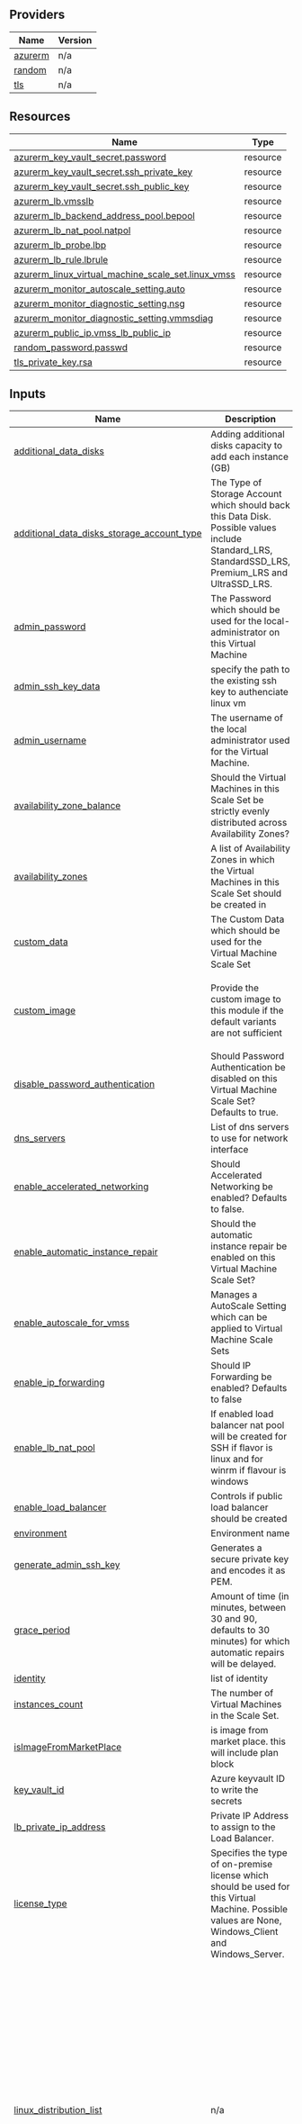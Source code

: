 <!-- BEGIN_TF_DOCS -->


## Providers

| Name | Version |
|------|---------|
| <a name="provider_azurerm"></a> [azurerm](#provider\_azurerm) | n/a |
| <a name="provider_random"></a> [random](#provider\_random) | n/a |
| <a name="provider_tls"></a> [tls](#provider\_tls) | n/a |

## Resources

| Name | Type |
|------|------|
| [azurerm_key_vault_secret.password](https://registry.terraform.io/providers/hashicorp/azurerm/latest/docs/resources/key_vault_secret) | resource |
| [azurerm_key_vault_secret.ssh_private_key](https://registry.terraform.io/providers/hashicorp/azurerm/latest/docs/resources/key_vault_secret) | resource |
| [azurerm_key_vault_secret.ssh_public_key](https://registry.terraform.io/providers/hashicorp/azurerm/latest/docs/resources/key_vault_secret) | resource |
| [azurerm_lb.vmsslb](https://registry.terraform.io/providers/hashicorp/azurerm/latest/docs/resources/lb) | resource |
| [azurerm_lb_backend_address_pool.bepool](https://registry.terraform.io/providers/hashicorp/azurerm/latest/docs/resources/lb_backend_address_pool) | resource |
| [azurerm_lb_nat_pool.natpol](https://registry.terraform.io/providers/hashicorp/azurerm/latest/docs/resources/lb_nat_pool) | resource |
| [azurerm_lb_probe.lbp](https://registry.terraform.io/providers/hashicorp/azurerm/latest/docs/resources/lb_probe) | resource |
| [azurerm_lb_rule.lbrule](https://registry.terraform.io/providers/hashicorp/azurerm/latest/docs/resources/lb_rule) | resource |
| [azurerm_linux_virtual_machine_scale_set.linux_vmss](https://registry.terraform.io/providers/hashicorp/azurerm/latest/docs/resources/linux_virtual_machine_scale_set) | resource |
| [azurerm_monitor_autoscale_setting.auto](https://registry.terraform.io/providers/hashicorp/azurerm/latest/docs/resources/monitor_autoscale_setting) | resource |
| [azurerm_monitor_diagnostic_setting.nsg](https://registry.terraform.io/providers/hashicorp/azurerm/latest/docs/resources/monitor_diagnostic_setting) | resource |
| [azurerm_monitor_diagnostic_setting.vmmsdiag](https://registry.terraform.io/providers/hashicorp/azurerm/latest/docs/resources/monitor_diagnostic_setting) | resource |
| [azurerm_public_ip.vmss_lb_public_ip](https://registry.terraform.io/providers/hashicorp/azurerm/latest/docs/resources/public_ip) | resource |
| [random_password.passwd](https://registry.terraform.io/providers/hashicorp/random/latest/docs/resources/password) | resource |
| [tls_private_key.rsa](https://registry.terraform.io/providers/hashicorp/tls/latest/docs/resources/private_key) | resource |

## Inputs

| Name | Description | Type | Default | Required |
|------|-------------|------|---------|:--------:|
| <a name="input_additional_data_disks"></a> [additional\_data\_disks](#input\_additional\_data\_disks) | Adding additional disks capacity to add each instance (GB) | `list(number)` | `[]` | no |
| <a name="input_additional_data_disks_storage_account_type"></a> [additional\_data\_disks\_storage\_account\_type](#input\_additional\_data\_disks\_storage\_account\_type) | The Type of Storage Account which should back this Data Disk. Possible values include Standard\_LRS, StandardSSD\_LRS, Premium\_LRS and UltraSSD\_LRS. | `string` | `"Standard_LRS"` | no |
| <a name="input_admin_password"></a> [admin\_password](#input\_admin\_password) | The Password which should be used for the local-administrator on this Virtual Machine | `any` | `null` | no |
| <a name="input_admin_ssh_key_data"></a> [admin\_ssh\_key\_data](#input\_admin\_ssh\_key\_data) | specify the path to the existing ssh key to authenciate linux vm | `string` | `""` | no |
| <a name="input_admin_username"></a> [admin\_username](#input\_admin\_username) | The username of the local administrator used for the Virtual Machine. | `string` | `"azureadmin"` | no |
| <a name="input_availability_zone_balance"></a> [availability\_zone\_balance](#input\_availability\_zone\_balance) | Should the Virtual Machines in this Scale Set be strictly evenly distributed across Availability Zones? | `bool` | `true` | no |
| <a name="input_availability_zones"></a> [availability\_zones](#input\_availability\_zones) | A list of Availability Zones in which the Virtual Machines in this Scale Set should be created in | `list` | <pre>[<br>  1,<br>  2,<br>  3<br>]</pre> | no |
| <a name="input_custom_data"></a> [custom\_data](#input\_custom\_data) | The Custom Data which should be used for the Virtual Machine Scale Set | `any` | `null` | no |
| <a name="input_custom_image"></a> [custom\_image](#input\_custom\_image) | Provide the custom image to this module if the default variants are not sufficient | <pre>object({<br>    publisher = string<br>    offer     = string<br>    sku       = string<br>    version   = string<br>  })</pre> | `null` | no |
| <a name="input_disable_password_authentication"></a> [disable\_password\_authentication](#input\_disable\_password\_authentication) | Should Password Authentication be disabled on this Virtual Machine Scale Set? Defaults to true. | `bool` | `true` | no |
| <a name="input_dns_servers"></a> [dns\_servers](#input\_dns\_servers) | List of dns servers to use for network interface | `list` | `[]` | no |
| <a name="input_enable_accelerated_networking"></a> [enable\_accelerated\_networking](#input\_enable\_accelerated\_networking) | Should Accelerated Networking be enabled? Defaults to false. | `bool` | `false` | no |
| <a name="input_enable_automatic_instance_repair"></a> [enable\_automatic\_instance\_repair](#input\_enable\_automatic\_instance\_repair) | Should the automatic instance repair be enabled on this Virtual Machine Scale Set? | `bool` | `false` | no |
| <a name="input_enable_autoscale_for_vmss"></a> [enable\_autoscale\_for\_vmss](#input\_enable\_autoscale\_for\_vmss) | Manages a AutoScale Setting which can be applied to Virtual Machine Scale Sets | `bool` | `false` | no |
| <a name="input_enable_ip_forwarding"></a> [enable\_ip\_forwarding](#input\_enable\_ip\_forwarding) | Should IP Forwarding be enabled? Defaults to false | `bool` | `false` | no |
| <a name="input_enable_lb_nat_pool"></a> [enable\_lb\_nat\_pool](#input\_enable\_lb\_nat\_pool) | If enabled load balancer nat pool will be created for SSH if flavor is linux and for winrm if flavour is windows | `bool` | `false` | no |
| <a name="input_enable_load_balancer"></a> [enable\_load\_balancer](#input\_enable\_load\_balancer) | Controls if public load balancer should be created | `bool` | `true` | no |
| <a name="input_environment"></a> [environment](#input\_environment) | Environment name | `string` | `""` | no |
| <a name="input_generate_admin_ssh_key"></a> [generate\_admin\_ssh\_key](#input\_generate\_admin\_ssh\_key) | Generates a secure private key and encodes it as PEM. | `bool` | `true` | no |
| <a name="input_grace_period"></a> [grace\_period](#input\_grace\_period) | Amount of time (in minutes, between 30 and 90, defaults to 30 minutes) for which automatic repairs will be delayed. | `string` | `"PT30M"` | no |
| <a name="input_identity"></a> [identity](#input\_identity) | list of identity | `any` | `{}` | no |
| <a name="input_instances_count"></a> [instances\_count](#input\_instances\_count) | The number of Virtual Machines in the Scale Set. | `number` | `1` | no |
| <a name="input_isImageFromMarketPlace"></a> [isImageFromMarketPlace](#input\_isImageFromMarketPlace) | is image from market place. this will include plan block | `bool` | `false` | no |
| <a name="input_key_vault_id"></a> [key\_vault\_id](#input\_key\_vault\_id) | Azure keyvault ID to write the secrets | `string` | `""` | no |
| <a name="input_lb_private_ip_address"></a> [lb\_private\_ip\_address](#input\_lb\_private\_ip\_address) | Private IP Address to assign to the Load Balancer. | `any` | `null` | no |
| <a name="input_license_type"></a> [license\_type](#input\_license\_type) | Specifies the type of on-premise license which should be used for this Virtual Machine. Possible values are None, Windows\_Client and Windows\_Server. | `string` | `"None"` | no |
| <a name="input_linux_distribution_list"></a> [linux\_distribution\_list](#input\_linux\_distribution\_list) | n/a | <pre>map(object({<br>    publisher = string<br>    offer     = string<br>    sku       = string<br>    version   = string<br>  }))</pre> | <pre>{<br>  "centos8": {<br>    "offer": "CentOS",<br>    "publisher": "OpenLogic",<br>    "sku": "7.5",<br>    "version": "latest"<br>  },<br>  "coreos": {<br>    "offer": "CoreOS",<br>    "publisher": "CoreOS",<br>    "sku": "Stable",<br>    "version": "latest"<br>  },<br>  "ubuntu1604": {<br>    "offer": "UbuntuServer",<br>    "publisher": "Canonical",<br>    "sku": "16.04-LTS",<br>    "version": "latest"<br>  },<br>  "ubuntu1804": {<br>    "offer": "UbuntuServer",<br>    "publisher": "Canonical",<br>    "sku": "18.04-LTS",<br>    "version": "latest"<br>  }<br>}</pre> | no |
| <a name="input_linux_distribution_name"></a> [linux\_distribution\_name](#input\_linux\_distribution\_name) | Variable to pick an OS flavour for Linux based VMSS possible values include: centos8, ubuntu1804 | `string` | `"ubuntu1804"` | no |
| <a name="input_load_balanced_port_list"></a> [load\_balanced\_port\_list](#input\_load\_balanced\_port\_list) | List of ports to be forwarded through the load balancer to the VMs | <pre>list(object({<br>    frontend_port = number<br>    backend_port  = number<br>    protocol      = string<br>  }))</pre> | <pre>[<br>  {<br>    "backend_port": 80,<br>    "frontend_port": 80,<br>    "protocol": "Tcp"<br>  }<br>]</pre> | no |
| <a name="input_load_balancer_health_probe_port_list"></a> [load\_balancer\_health\_probe\_port\_list](#input\_load\_balancer\_health\_probe\_port\_list) | Port on which the Probe queries the backend endpoint. Default `80` | `list(number)` | <pre>[<br>  80<br>]</pre> | no |
| <a name="input_load_balancer_sku"></a> [load\_balancer\_sku](#input\_load\_balancer\_sku) | The SKU of the Azure Load Balancer. Accepted values are Basic and Standard. | `string` | `"Standard"` | no |
| <a name="input_load_balancer_type"></a> [load\_balancer\_type](#input\_load\_balancer\_type) | Controls the type of load balancer should be created. Possible values are public and private | `string` | `"private"` | no |
| <a name="input_location"></a> [location](#input\_location) | Azure Location | `string` | `""` | no |
| <a name="input_log_analytics_workspace_id"></a> [log\_analytics\_workspace\_id](#input\_log\_analytics\_workspace\_id) | Log Analytics workspace ID | `string` | `null` | no |
| <a name="input_maximum_instances_count"></a> [maximum\_instances\_count](#input\_maximum\_instances\_count) | The maximum number of instances for this resource. Valid values are between 0 and 1000 | `string` | `""` | no |
| <a name="input_minimum_instances_count"></a> [minimum\_instances\_count](#input\_minimum\_instances\_count) | The minimum number of instances for this resource. Valid values are between 0 and 1000 | `any` | `null` | no |
| <a name="input_nat_pool_frontend_ports"></a> [nat\_pool\_frontend\_ports](#input\_nat\_pool\_frontend\_ports) | Optional override for default NAT ports | `list(number)` | <pre>[<br>  50000,<br>  50119<br>]</pre> | no |
| <a name="input_network_security_group_id"></a> [network\_security\_group\_id](#input\_network\_security\_group\_id) | NSG ID | `string` | `""` | no |
| <a name="input_nsg_diag_logs"></a> [nsg\_diag\_logs](#input\_nsg\_diag\_logs) | NSG Monitoring Category details for Azure Diagnostic setting | `list` | <pre>[<br>  "NetworkSecurityGroupEvent",<br>  "NetworkSecurityGroupRuleCounter"<br>]</pre> | no |
| <a name="input_os_disk_size_gb"></a> [os\_disk\_size\_gb](#input\_os\_disk\_size\_gb) | The Size of the Internal OS Disk in GB | `number` | `100` | no |
| <a name="input_os_disk_storage_account_type"></a> [os\_disk\_storage\_account\_type](#input\_os\_disk\_storage\_account\_type) | The Type of Storage Account which should back this the Internal OS Disk. Possible values include Standard\_LRS, StandardSSD\_LRS and Premium\_LRS. | `string` | `"StandardSSD_LRS"` | no |
| <a name="input_os_upgrade_mode"></a> [os\_upgrade\_mode](#input\_os\_upgrade\_mode) | Specifies how Upgrades (e.g. changing the Image/SKU) should be performed to Virtual Machine Instances. Possible values are Automatic, Manual and Rolling. Defaults to Automatic | `string` | `"Manual"` | no |
| <a name="input_overprovision"></a> [overprovision](#input\_overprovision) | Should Azure over-provision Virtual Machines in this Scale Set? This means that multiple Virtual Machines will be provisioned and Azure will keep the instances which become available first - which improves provisioning success rates and improves deployment time. You're not billed for these over-provisioned VM's and they don't count towards the Subscription Quota. Defaults to true. | `bool` | `false` | no |
| <a name="input_private_ip_address_allocation"></a> [private\_ip\_address\_allocation](#input\_private\_ip\_address\_allocation) | The allocation method for the Private IP Address used by this Load Balancer. Possible values as Dynamic and Static. | `string` | `"Dynamic"` | no |
| <a name="input_resource_group_name"></a> [resource\_group\_name](#input\_resource\_group\_name) | Resource Group Name | `string` | `""` | no |
| <a name="input_scale_in_cpu_percentage_threshold"></a> [scale\_in\_cpu\_percentage\_threshold](#input\_scale\_in\_cpu\_percentage\_threshold) | Specifies the threshold of the metric that triggers the scale in action. | `string` | `"20"` | no |
| <a name="input_scale_out_cpu_percentage_threshold"></a> [scale\_out\_cpu\_percentage\_threshold](#input\_scale\_out\_cpu\_percentage\_threshold) | Specifies the threshold % of the metric that triggers the scale out action. | `string` | `"80"` | no |
| <a name="input_scaling_action_instances_number"></a> [scaling\_action\_instances\_number](#input\_scaling\_action\_instances\_number) | The number of instances involved in the scaling action | `string` | `"1"` | no |
| <a name="input_single_placement_group"></a> [single\_placement\_group](#input\_single\_placement\_group) | Allow to have cluster of 100 VMs only | `bool` | `false` | no |
| <a name="input_source_image_id"></a> [source\_image\_id](#input\_source\_image\_id) | The ID of an Image which each Virtual Machine in this Scale Set should be based on | `string` | `"test"` | no |
| <a name="input_storage_account_id"></a> [storage\_account\_id](#input\_storage\_account\_id) | Storage account ID | `string` | `null` | no |
| <a name="input_subnet_id"></a> [subnet\_id](#input\_subnet\_id) | Subnet ID | `string` | `""` | no |
| <a name="input_tags"></a> [tags](#input\_tags) | A map of tags to add to all resources | `map(string)` | `{}` | no |
| <a name="input_virtual_machine_size"></a> [virtual\_machine\_size](#input\_virtual\_machine\_size) | The Virtual Machine SKU for the Scale Set, Default is Standard\_A2\_V2 | `string` | `"Standard_D4s_v3"` | no |
| <a name="input_vmscaleset_name"></a> [vmscaleset\_name](#input\_vmscaleset\_name) | Specifies the name of the virtual machine scale set resource | `string` | `""` | no |

## Outputs

| Name | Description |
|------|-------------|
| <a name="output_admin_ssh_key_public"></a> [admin\_ssh\_key\_public](#output\_admin\_ssh\_key\_public) | The generated public key data in PEM format |
| <a name="output_linux_virtual_machine_scale_set_id"></a> [linux\_virtual\_machine\_scale\_set\_id](#output\_linux\_virtual\_machine\_scale\_set\_id) | The resource ID of the Linux Virtual Machine Scale Set. |
| <a name="output_linux_virtual_machine_scale_set_name"></a> [linux\_virtual\_machine\_scale\_set\_name](#output\_linux\_virtual\_machine\_scale\_set\_name) | The name of the Linux Virtual Machine Scale Set. |
| <a name="output_linux_virtual_machine_scale_set_unique_id"></a> [linux\_virtual\_machine\_scale\_set\_unique\_id](#output\_linux\_virtual\_machine\_scale\_set\_unique\_id) | The unique ID of the Linux Virtual Machine Scale Set. |
| <a name="output_load_balancer_health_probe_id"></a> [load\_balancer\_health\_probe\_id](#output\_load\_balancer\_health\_probe\_id) | The resource ID of the Load Balancer health Probe. |
| <a name="output_load_balancer_nat_pool_id"></a> [load\_balancer\_nat\_pool\_id](#output\_load\_balancer\_nat\_pool\_id) | The resource ID of the Load Balancer NAT pool. |
| <a name="output_load_balancer_private_ip"></a> [load\_balancer\_private\_ip](#output\_load\_balancer\_private\_ip) | The Private IP address allocated for load balancer |
| <a name="output_load_balancer_public_ip"></a> [load\_balancer\_public\_ip](#output\_load\_balancer\_public\_ip) | n/a |
| <a name="output_load_balancer_rules_id"></a> [load\_balancer\_rules\_id](#output\_load\_balancer\_rules\_id) | The resource ID of the Load Balancer Rule |
<!-- END_TF_DOCS -->
